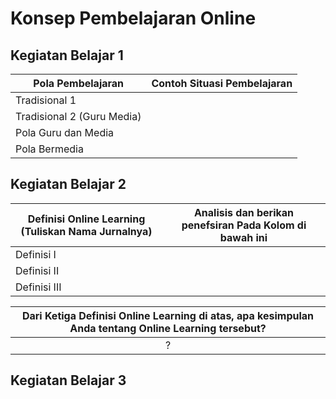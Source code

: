 # Konsep Pembelajaran Online

## Kegiatan Belajar 1

| Pola Pembelajaran            | Contoh Situasi Pembelajaran |
| ---------------------------- | --------------------------- |
| Tradisional 1                |                             |
| Tradisional 2 (Guru Media)   |                             |
| Pola Guru dan Media          |                             |
| Pola Bermedia                |                             |

## Kegiatan Belajar 2

| Definisi Online Learning (Tuliskan Nama Jurnalnya)         | Analisis dan berikan penefsiran Pada Kolom di bawah ini |
| ---------------------------------------------------------- | ------------------------------------------------------- |
| Definisi I                                                 |                                                         |
| Definisi II                                                |                                                         |
| Definisi III                                               |                                                         |

| Dari Ketiga Definisi Online Learning di atas, apa kesimpulan Anda tentang Online Learning tersebut?                  |
| :------------------------------------------------------------------------------------------------------------------: |
|                                                             ?                                                         |

## Kegiatan Belajar 3
